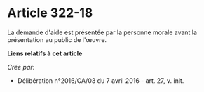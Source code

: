 # Article 322-18

La demande d'aide est présentée par la personne morale avant la présentation au public de l'œuvre.

**Liens relatifs à cet article**

_Créé par_:

  - Délibération n°2016/CA/03 du 7 avril 2016 - art. 27, v. init.
